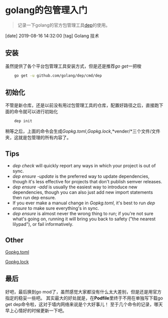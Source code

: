 # golang的包管理入门

> 记录一下golang的官方包管理工具[dep](https://github.com/golang/dep)的使用。

[date] 2019-08-16 14:32:00
[tag] Golang 技术

## 安装
虽然提供了各个平台包管理工具安装方式，但是还是推荐*go get*一把梭

```sh
    go get -u github.com/golang/dep/cmd/dep
```

## 初始化
不管是新仓库，还是以前没有用过包管理工具的仓库，配置好路径之后，直接跑下面的命令就可以进行初始化

```sh
    dep init
```

稍等之后，上面的命令会生成*Gopkg.toml*,*Gopkg.lock*,*vender/*三个文件/文件夹，这就是包管理的所有内容了。

## Tips

* *dep check* will quickly report any ways in which your project is out of sync.
* *dep ensure -update* is the preferred way to update dependencies, though it's less effective for projects that don't publish semver releases.
* *dep ensure -add* is usually the easiest way to introduce new dependencies, though you can also just add new import statements then run dep ensure.
* If you ever make a manual change in *Gopkg.toml*, it's best to run *dep ensure* to make sure everything's in sync.
* *dep ensure* is almost never the wrong thing to run; if you're not sure what's going on, running it will bring you back to safety ("the nearest lilypad"), or fail informatively.

## Other

[Gopkg.toml](https://golang.github.io/dep/docs/Gopkg.toml.html)

[Gopkg.lock](https://golang.github.io/dep/docs/Gopkg.lock.html)

## 最后

好吧，最后换到go mod了，虽然感觉大家都没有什么太大差别，但是还是用官方指定的稳妥一些吧。
其实最大的好处就是，在**Podfile**里终于不用在单独写下载go get dep命令啦，这对于墙内网络来说是个大好事儿！
至于几个命令的记录，哪天早上心情好的时候更新一下吧。
